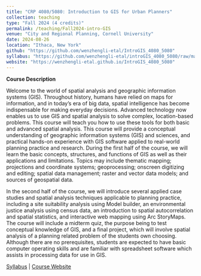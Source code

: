 ```yaml
---
title: "CRP 4080/5080: Introduction to GIS for Urban Planners"
collection: teaching
type: "Fall 2024 (4 credits)"
permalink: /teaching/Fall2024-intro-GIS
venue: "City and Regional Planning, Cornell University"
date: 2024-08-26
location: "Ithaca, New York"
github: "https://github.com/wenzhengli-etal/IntroGIS_4080_5080"
syllabus: "https://github.com/wenzhengli-etal/introGIS_4080_5080/raw/main/Syllabus/CRP4080_syllabus_fall2024_v1.pdf"
website: "https://wenzhengli-etal.github.io/IntroGIS_4080_5080"
---
```


**Course Description**

Welcome to the world of spatial analysis and geographic information systems (GIS). Throughout history, humans have relied on maps for information, and in today’s era of big data, spatial intelligence has become indispensable for making everyday decisions. Advanced technology now enables us to use GIS and spatial analysis to solve complex, location-based problems. This course will teach you how to use these tools for both basic and advanced spatial analysis.
This course will provide a conceptual understanding of geographic information systems (GIS) and sciences, and practical hands-on experience with GIS software applied to real-world planning practice and research. During the first half of the course, we will learn the basic concepts, structures, and functions of GIS as well as their applications and limitations. Topics may include thematic mapping; projections and coordinate systems; geoprocessing; onscreen digitizing and editing; spatial data management; raster and vector data models; and sources of geospatial data.

In the second half of the course, we will introduce several applied case studies and spatial analysis techniques applicable to planning practice, including a site suitability analysis using Model builder, an environmental justice analysis using census data, an introduction to spatial autocorrelation and spatial statistics, and interactive web mapping using Arc StoryMaps.
The course will include a midterm quiz, the purpose being to test conceptual knowledge of GIS, and a final project, which will involve spatial analysis of a planning related problem of the students own choosing. Although there are no prerequisites, students are expected to have basic computer operating skills and are familiar with spreadsheet software which assists in processing data for use in GIS. <br/>

[Syllabus](https://github.com/wenzhengli-etal/introGIS_4080_5080/raw/main/Syllabus/CRP4080_syllabus_fall2024_v1.pdf) | [Course Website](https://github.com/wenzhengli-etal/IntroGIS_4080_5080)
